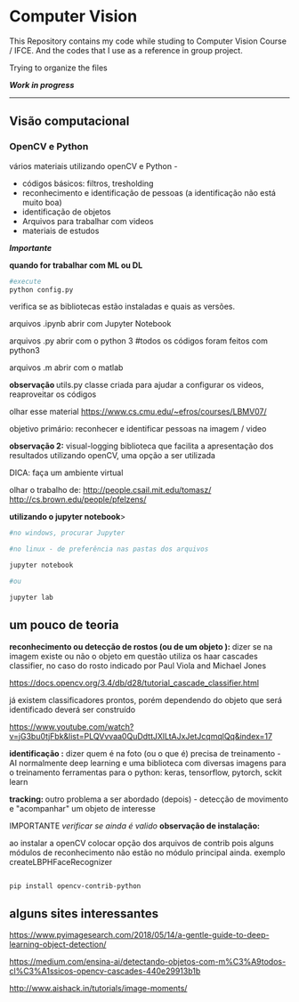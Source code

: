 # Computer Vision

This  Repository contains my code while studing to Computer Vision Course / IFCE. 
And the codes that I use as a reference in group project. 


Trying to organize the files 

***Work in progress***

___

## Visão computacional
### OpenCV e Python 


vários materiais utilizando openCV e Python - 
* códigos básicos: filtros, tresholding
* reconhecimento e identificação de pessoas (a identificação não está muito boa)
* identificação de objetos
* Arquivos para trabalhar com videos
* materiais de estudos


***Importante*** 

<b>quando for trabalhar com ML ou DL</b>
```bash
#execute
python config.py

```
verifica se as bibliotecas estão instaladas e quais as versões. 


<p> arquivos .ipynb abrir com Jupyter Notebook </p>
<p>arquivos .py abrir com o python 3 #todos os códigos foram feitos com python3</p>

<p>arquivos .m abrir com o matlab  </p>



<b> observação </b>
utils.py classe criada para ajudar a configurar os videos, reaproveitar os códigos

olhar esse material 
https://www.cs.cmu.edu/~efros/courses/LBMV07/

objetivo primário: reconhecer e identificar pessoas na imagem / video 

<b>observação 2:</b> visual-logging biblioteca que facilita a apresentação dos resultados utilizando openCV, uma opção a ser utilizada



DICA: faça um ambiente virtual

olhar o trabalho de:
http://people.csail.mit.edu/tomasz/
http://cs.brown.edu/people/pfelzens/

<b>utilizando o jupyter notebook</b>>
```bash
#no windows, procurar Jupyter

#no linux - de preferência nas pastas dos arquivos

jupyter notebook 

#ou 

jupyter lab

```


<h2> um pouco de teoria </h2>

<b>reconhecimento ou detecção de rostos (ou de um objeto ): </b> dizer se na imagem existe ou não o objeto em questão
utiliza os haar cascades classifier, no caso do rosto indicado por  Paul Viola and Michael Jones

https://docs.opencv.org/3.4/db/d28/tutorial_cascade_classifier.html

já existem classificadores prontos, porém dependendo do objeto que será identificado deverá ser construído

https://www.youtube.com/watch?v=jG3bu0tjFbk&list=PLQVvvaa0QuDdttJXlLtAJxJetJcqmqlQq&index=17

<b>identificação :</b>
dizer quem é na foto (ou o que é) precisa de treinamento - AI normalmente deep learning e uma biblioteca com diversas imagens para o treinamento
ferramentas para o python: keras, tensorflow, pytorch, sckit learn

<b> tracking: </b>
outro problema a ser abordado (depois) - detecção de movimento e "acompanhar"
um objeto de interesse


IMPORTANTE 
*verificar se ainda é valido*
<b> observação de instalação: </b>

ao instalar a openCV colocar opção dos arquivos de contrib
pois alguns módulos de reconhecimento não estão no módulo principal ainda.
exemplo createLBPHFaceRecognizer

```bash

pip install opencv-contrib-python

```

## alguns sites interessantes
https://www.pyimagesearch.com/2018/05/14/a-gentle-guide-to-deep-learning-object-detection/

https://medium.com/ensina-ai/detectando-objetos-com-m%C3%A9todos-cl%C3%A1ssicos-opencv-cascades-440e29913b1b

http://www.aishack.in/tutorials/image-moments/

